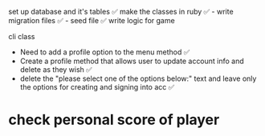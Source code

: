 set up database and it's tables ✅
make the classes in ruby ✅
    - write migration files ✅
    - seed file ✅
write logic for game


cli class
- Need to add a profile option to the menu method ✅
- Create a profile method that allows user to update account info and delete as they wish ✅
- delete the "please select one of the options below:" text and leave only the options for creating and signing into acc ✅

# check personal score of player
